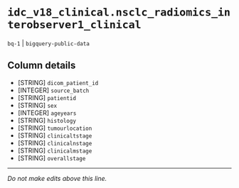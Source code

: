 # `idc_v18_clinical.nsclc_radiomics_interobserver1_clinical`
`bq-1` | `bigquery-public-data`

## Column details
* [STRING]    `dicom_patient_id`
* [INTEGER]   `source_batch`
* [STRING]    `patientid`
* [STRING]    `sex`
* [INTEGER]   `ageyears`
* [STRING]    `histology`
* [STRING]    `tumourlocation`
* [STRING]    `clinicaltstage`
* [STRING]    `clinicalnstage`
* [STRING]    `clinicalmstage`
* [STRING]    `overallstage`

-------------------------------------------------------------------------------
*Do not make edits above this line.*
